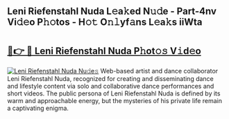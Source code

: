 ## Leni Riefenstahl Nuda L𝚎a𝚔ed N𝚞𝚍e - Part-4nv Vi𝚍𝚎o P𝚑𝚘tos - H𝚘𝚝 O𝚗𝚕yf𝚊ns L𝚎a𝚔s iiWta

# <h2><a href="http://kfc632.oniu.top/?m=Leni+Riefenstahl+Nuda">🔗👉 🔴 Leni Riefenstahl Nuda P𝚑ot𝚘𝚜 V𝚒d𝚎o</a></h2>

[![Leni Riefenstahl Nuda Nu𝚍e𝚜](https://i.imgur.com/0qMVB7G.gif)](http://kfc632.oniu.top/?m=Leni+Riefenstahl+Nuda)
Web-based artist and dance collaborator Leni Riefenstahl Nuda, recognized for creating and disseminating dance and lifestyle content via solo and collaborative dance performances and short videos. The public persona of Leni Riefenstahl Nuda is defined by its warm and approachable energy, but the mysteries of his private life remain a captivating enigma.  
